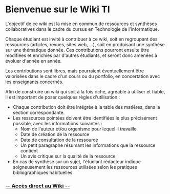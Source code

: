 # Bienvenue sur le Wiki TI

L'objectif de ce wiki est la mise en commun de ressources et synthèses collaboratives dans le cadre du cursus en Technologie de l'informatique.  

Chaque étudiant est invité à contribuer à ce wiki, soit en regroupant des ressources (articles, revues, sites web, ...), soit en produisant une synthèse sur une thématique donnée.  Ces contributions pourront ensuite être modifiées et enrichies par d'autres étudiants, et seront donc amenées à évoluer d'année en année.  

Les contributions sont libres, mais pourraient éventuellement être valorisées dans le cadre d'un cours ou du portfolio, en concertation avec les enseignants concernés.  

Afin de construire un wiki qui soit à la fois riche, agréable à utiliser et fiable, il est important de poser quelques règles d'utilisation : 

- Chaque contribution doit être intégrée à la table des matières, dans la section correspondante. 
- Les ressources pointées doivent être identifiées le plus précisément possible, avec les informations suivantes : 
   - Nom de l'auteur et/ou organisme pour lequel il travaille
   - Date de création de la ressource
   - Date de consultation de la ressource
   - Un petit paragraphe résumant les informations que la ressource contient
   - Un avis critique sur la qualité de la ressource
- En cas de synthèse sur un sujet, l'étudiant rédacteur indique soigneusement les ressources utilisées selon les pratiques bibliographiques habituelles.  





### [-- Accès direct au Wiki --](https://github.com/EphecLLN/Wiki-TI/wiki)


